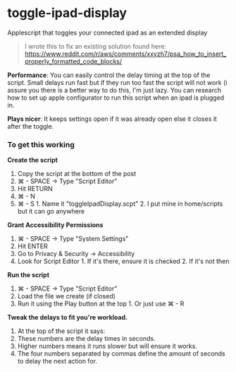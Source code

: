 # toggle-ipad-display
Applescript that toggles your connected ipad as an extended display

>I wrote this to fix an existing solution found here: https://www.reddit.com/r/aws/comments/xxyzh7/psa_how_to_insert_properly_formatted_code_blocks/
	
**Performance**: You can easily control the delay timing at the top of the script. Small delays run fast but if they run too fast the script will not work (i assure you there is a better way to do this, I'm just lazy. You can research how to set up apple configurator to run this script when an ipad is plugged in.
	
**Plays nicer**: It keeps settings open if it was already open else it closes it after the toggle.

### To get this working

**Create the script**
  1. Copy the script at the bottom of the post
  2. ⌘ - SPACE -> Type "Script Editor"
  3. Hit RETURN
  4. ⌘ - N
  5. ⌘ - S
    1. Name it "toggleIpadDisplay.scpt"
    2. I put mine in home/scripts but it can go anywhere
         
**Grant Accessibility Permissions**
  1. ⌘ - SPACE -> Type "System Settings"
  2. Hit ENTER
  3. Go to Privacy & Security -> Accessibility
  4. Look for Script Editor
    1. If it's there, ensure it is checked
    2. If it's not then
         
**Run the script**
  1. ⌘ - SPACE -> Type "Script Editor"
  2. Load the file we create (if closed)
  3. Run it using the Play button at the top
    1. Or just use ⌘ - R
     
**Tweak the delays to fit you're workload.**
  1. At the top of the script it says:
  2. These numbers are the delay times in seconds.
  3. Higher numbers means it runs slower but will ensure it works.
  4. The four numbers separated by commas define the amount of seconds to delay the next action for.
